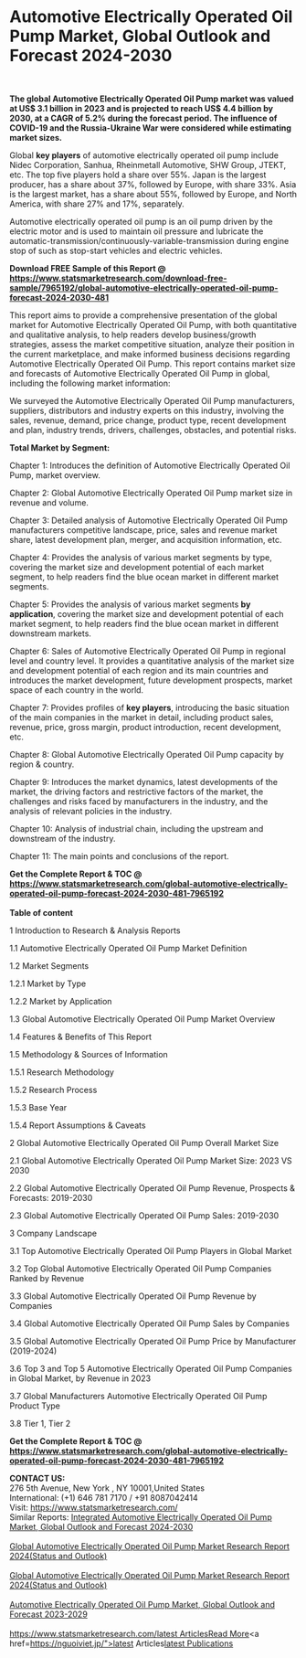 <h1>Automotive Electrically Operated Oil Pump Market, Global Outlook and Forecast 2024-2030</h1><br/><p><strong>The global Automotive Electrically Operated Oil Pump market was valued at US$ 3.1 billion in 2023 and is projected to reach US$ 4.4 billion by 2030, at a <strong>CAGR</strong> of 5.2% during the forecast period. The influence of COVID-19 and the Russia-Ukraine War were considered while estimating market sizes.</strong></p><p>Global <strong>key players</strong> of automotive electrically operated oil pump include Nidec Corporation, Sanhua, Rheinmetall Automotive, SHW Group, JTEKT, etc. The top five players hold a share over 55%. Japan is the largest producer, has a share about 37%, followed by Europe, with share 33%. Asia is the largest market, has a share about 55%, followed by Europe, and North America, with share 27% and 17%, separately.</p><p>Automotive electrically operated oil pump is an oil pump driven by the electric motor and is used to maintain oil pressure and lubricate the automatic-transmission/continuously-variable-transmission during engine stop of such as stop-start vehicles and electric vehicles.</p><p><strong>Download FREE Sample of this Report @ <a href="https://www.statsmarketresearch.com/download-free-sample/7965192/global-automotive-electrically-operated-oil-pump-forecast-2024-2030-481">https://www.statsmarketresearch.com/download-free-sample/7965192/global-automotive-electrically-operated-oil-pump-forecast-2024-2030-481</a></strong></p><p>This report aims to provide a comprehensive presentation of the global market for Automotive Electrically Operated Oil Pump, with both quantitative and qualitative analysis, to help readers develop business/growth strategies, assess the market competitive situation, analyze their position in the current marketplace, and make informed business decisions regarding Automotive Electrically Operated Oil Pump. This report contains market size and forecasts of Automotive Electrically Operated Oil Pump in global, including the following market information:</p><p>We surveyed the Automotive Electrically Operated Oil Pump manufacturers, suppliers, distributors and industry experts on this industry, involving the sales, revenue, demand, price change, product type, recent development and plan, industry trends, drivers, challenges, obstacles, and potential risks.</p><p><strong>Total Market by Segment:</strong></p><p>Chapter 1: Introduces the definition of Automotive Electrically Operated Oil Pump, market overview.</p><p>Chapter 2: Global Automotive Electrically Operated Oil Pump market size in revenue and volume.</p><p>Chapter 3: Detailed analysis of Automotive Electrically Operated Oil Pump manufacturers competitive landscape, price, sales and revenue market share, latest development plan, merger, and acquisition information, etc.</p><p>Chapter 4: Provides the analysis of various market segments by type, covering the market size and development potential of each market segment, to help readers find the blue ocean market in different market segments.</p><p>Chapter 5: Provides the analysis of various market segments <strong>by application</strong>, covering the market size and development potential of each market segment, to help readers find the blue ocean market in different downstream markets.</p><p>Chapter 6: Sales of Automotive Electrically Operated Oil Pump in regional level and country level. It provides a quantitative analysis of the market size and development potential of each region and its main countries and introduces the market development, future development prospects, market space of each country in the world.</p><p>Chapter 7: Provides profiles of <strong>key players</strong>, introducing the basic situation of the main companies in the market in detail, including product sales, revenue, price, gross margin, product introduction, recent development, etc.</p><p>Chapter 8: Global Automotive Electrically Operated Oil Pump capacity by region & country.</p><p>Chapter 9: Introduces the market dynamics, latest developments of the market, the driving factors and restrictive factors of the market, the challenges and risks faced by manufacturers in the industry, and the analysis of relevant policies in the industry.</p><p>Chapter 10: Analysis of industrial chain, including the upstream and downstream of the industry.</p><p>Chapter 11: The main points and conclusions of the report.</p><div><b>Get the Complete Report & TOC @ <a href="https://www.statsmarketresearch.com/global-automotive-electrically-operated-oil-pump-forecast-2024-2030-481-7965192">https://www.statsmarketresearch.com/global-automotive-electrically-operated-oil-pump-forecast-2024-2030-481-7965192</a></b></div><br><b>Table of content</b><p>1 Introduction to Research & Analysis Reports<br />
 
  1.1 Automotive Electrically Operated Oil Pump Market Definition<br />
 
  1.2 Market Segments<br />
 
  1.2.1 Market by Type<br />
 
  1.2.2 Market by Application<br />
 
  1.3 Global Automotive Electrically Operated Oil Pump Market Overview<br />
 
  1.4 Features & Benefits of This Report<br />
 
  1.5 Methodology & Sources of Information<br />
 
  1.5.1 Research Methodology<br />
 
  1.5.2 Research Process<br />
 
  1.5.3 Base Year<br />
 
  1.5.4 Report Assumptions & Caveats<br />
 
 2 Global Automotive Electrically Operated Oil Pump Overall Market Size<br />
 
  2.1 Global Automotive Electrically Operated Oil Pump Market Size: 2023 VS 2030<br />
 
  2.2 Global Automotive Electrically Operated Oil Pump Revenue, Prospects & Forecasts: 2019-2030<br />
 
  2.3 Global Automotive Electrically Operated Oil Pump Sales: 2019-2030<br />
 
 3 Company Landscape<br />
 
  3.1 Top Automotive Electrically Operated Oil Pump Players in Global Market<br />
 
  3.2 Top Global Automotive Electrically Operated Oil Pump Companies Ranked by Revenue<br />
 
  3.3 Global Automotive Electrically Operated Oil Pump Revenue by Companies<br />
 
  3.4 Global Automotive Electrically Operated Oil Pump Sales by Companies<br />
 
  3.5 Global Automotive Electrically Operated Oil Pump Price by Manufacturer (2019-2024)<br />
 
  3.6 Top 3 and Top 5 Automotive Electrically Operated Oil Pump Companies in Global Market, by Revenue in 2023<br />
 
  3.7 Global Manufacturers Automotive Electrically Operated Oil Pump Product Type<br />
 
  3.8 Tier 1, Tier 2<br><div><b>Get the Complete Report & TOC @ <a href="https://www.statsmarketresearch.com/global-automotive-electrically-operated-oil-pump-forecast-2024-2030-481-7965192">https://www.statsmarketresearch.com/global-automotive-electrically-operated-oil-pump-forecast-2024-2030-481-7965192</a></b></div></p> <b>CONTACT US:</b><br>276 5th Avenue, New York , NY 10001,United States<br>International: (+1) 646 781 7170 / +91 8087042414<br>Visit: <a href="https://www.statsmarketresearch.com/">https://www.statsmarketresearch.com/</a><br>Similar Reports: <a href="https://www.statsmarketresearch.com/global-automotive-electrically-operated-oil-pump-forecast-2024-2030-481-7965192">Integrated Automotive Electrically Operated Oil Pump Market, Global Outlook and Forecast 2024-2030</a><br/><br/><a href="https://www.statsmarketresearch.com/global-automotive-electrically-operated-oil-pump-forecast-2024-2030-481-7965192">Global Automotive Electrically Operated Oil Pump Market Research Report 2024(Status and Outlook)</a><br/><br/><a href="https://www.statsmarketresearch.com/global-automotive-electrically-operated-oil-pump-forecast-2024-2030-481-7965192">Global Automotive Electrically Operated Oil Pump Market Research Report 2024(Status and Outlook)</a><br/><br/><a href="https://www.statsmarketresearch.com/global-automotive-electrically-operated-oil-pump-forecast-2024-2030-481-7965192">Automotive Electrically Operated Oil Pump Market, Global Outlook and Forecast 2023-2029</a><br/><br/><a href="https://gyeongbokgung.com">https://www.statsmarketresearch.com/</a><a href="https://hallyeomaritime.com">latest Articles</a><a href="https://jingwansa.com">Read More</a><a href=https://nguoiviet.jp/">latest Articles</a><a href="https://www.intelmarketresearch.com/">latest Publications</a>